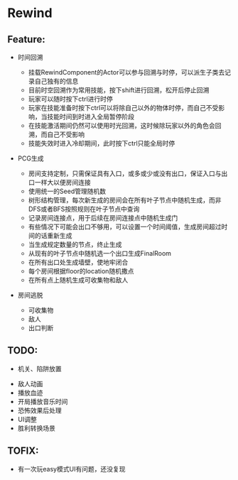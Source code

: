 # Rewind

## Feature:

* 时间回溯

  * 挂载RewindComponent的Actor可以参与回溯与时停，可以派生子类去记录自己独有的信息
  * 目前时空回溯作为常用技能，按下shift进行回溯，松开后停止回溯
  * 玩家可以随时按下ctrl进行时停
  * 玩家在技能准备时按下ctrl可以将除自己以外的物体时停，而自己不受影响，当技能时间到时进入全局暂停阶段
  * 在技能激活期间仍然可以使用时光回溯，这时候除玩家以外的角色会回溯，而自己不受影响
  * 技能失效时进入冷却期间，此时按下ctrl只能全局时停

* PCG生成

  * 房间支持定制，只需保证具有入口，或多或少或没有出口，保证入口与出口一样大以便房间连接
  * 使用统一的Seed管理随机数
  * 树形结构管理，每次新生成的房间会在所有叶子节点中随机生成，而非DFS或者BFS按照规则在叶子节点中查询
  * 记录房间连接点，用于后续在房间连接点中随机生成门
  * 有些情况下可能会出口不够用，可以设置一个时间阈值，生成房间超过时间的话重新生成
  * 当生成规定数量的节点，终止生成
  * 从现有的叶子节点中随机选一个出口生成FinalRoom
  * 在所有出口处生成墙壁，使地牢闭合
  * 每个房间根据floor的location随机撒点
  * 在所有点上随机生成可收集物和敌人

* 房间逃脱

  * 可收集物
  * 敌人
  * 出口判断



## TODO:

* 机关、陷阱放置
+ 敌人动画
+ 播放血迹
+ 开局播放音乐时间
+ 恐怖效果后处理
+ UI调整
+ 胜利转换场景

## TOFIX:
+ 有一次玩easy模式UI有问题，还没复现
